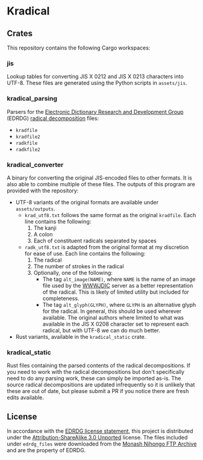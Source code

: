 # Kradical


## Crates

This repository contains the following Cargo workspaces:


### jis

Lookup tables for converting JIS X 0212 and JIS X 0213 characters into UTF-8. These files are generated using the Python scripts in `assets/jis`.


### kradical_parsing

Parsers for the [Electronic Dictionary Research and Development Group](https://www.edrdg.org/) (EDRDG) [radical decomposition](https://www.edrdg.org/krad/kradinf.html) files:

- `kradfile`
- `kradfile2`
- `radkfile`
- `radkfile2`


### kradical_converter    

A binary for converting the original JIS-encoded files to other formats. It is also able to combine multiple of these files. The outputs of this program are provided with the repository:

- UTF-8 variants of the original formats are available under `assets/outputs`. 
    - `krad_utf8.txt` follows the same format as the original `kradfile`. Each line contains the following:
        1. The kanji
        2. A colon
        3. Each of constituent radicals separated by spaces
    - `radk_utf8.txt` is adapted from the original format at my discretion for ease of use. Each line contains the following:
        1. The radical
        2. The number of strokes in the radical
        3. Optionally, one of the following:
            - The tag `alt_image(NAME)`, where `NAME` is the name of an image file used by the [WWWJDIC](http://nihongo.monash.edu/cgi-bin/wwwjdic?1C) server as a better representation of the radical. This is likely of limited utility but included for completeness. 
            - The tag `alt_glyph(GLYPH)`, where `GLYPH` is an alternative glyph for the radical. In general, this should be used wherever available. The original authors where limited to what was available in the JIS X 0208 character set to represent each radical, but with UTF-8 we can do much better. 
- Rust variants, available in the `kradical_static` crate.


### kradical_static

Rust files containing the parsed contents of the radical decompositions. If you need to work with the radical decompositions but don't specifically need to do any parsing work, these can simply be imported as-is. The source radical decompositions are updated infrequently so it is unlikely that these are out of date, but please submit a PR if you notice there are fresh edits available. 


## License

In accordance with the [EDRDG license statement](http://www.edrdg.org/edrdg/licence.html), this project is distributed under the [Attribution-ShareAlike 3.0 Unported](https://creativecommons.org/licenses/by-sa/3.0/legalcode) license. The files included under `edrdg_files` were downloaded from the [Monash Nihongo FTP Archive](http://ftp.edrdg.org/pub/Nihongo/00INDEX.html#dic_fil) and are the property of EDRDG.